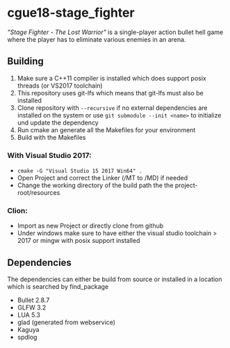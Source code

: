 # cgue18-stage_fighter
_"Stage Fighter - The Lost Warrior"_ is a single-player action bullet hell game 
where the player has to eliminate various enemies in an arena.


## Building
1. Make sure a C++11 compiler is installed which does support posix threads (or VS2017 toolchain)
2. This repository uses git-lfs which means that git-lfs must also be installed 
3. Clone repository with `--recursive` if no external dependencies are installed on the
system or use `git submodule --init <name>` to initialize und update the dependency
4. Run cmake an generate all the Makefiles for your environment
5. Build with the Makefiles 

### With Visual Studio 2017:
* `cmake -G "Visual Studio 15 2017 Win64" .`
* Open Project and correct the Linker (/MT to /MD) if needed
* Change the working directory of the build path the the project-root/resources

### Clion:
* Import as new Project or directly clone from github
* Under windows make sure to have either the visual studio toolchain > 2017 or mingw with posix support installed

## Dependencies
The dependencies can either be build from source or installed in a location which is searched by find_package
* Bullet 2.8.7
* GLFW 3.2
* LUA 5.3
* glad (generated from webservice)
* Kaguya
* spdlog